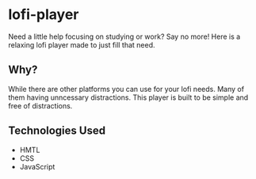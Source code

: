 # lofi-player
Need a little help focusing on studying or work? Say no more! Here is a relaxing lofi player made to just fill that need. 

## Why?
While there are other platforms you can use for your lofi needs. Many of them having unncessary distractions. This player is built to be simple and free of distractions.

## Technologies Used
- HMTL
- CSS
- JavaScript
